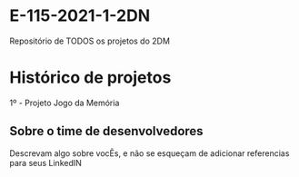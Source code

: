 # E-115-2021-1-2DN
Repositório de TODOS os projetos do 2DM

# Histórico de projetos
1º - Projeto Jogo da Memória

## Sobre o time de desenvolvedores
Descrevam algo sobre vocÊs, e não se esqueçam de adicionar referencias para seus LinkedIN
